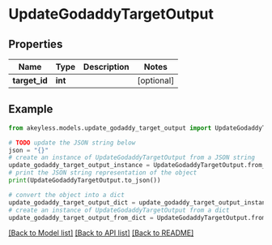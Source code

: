 # UpdateGodaddyTargetOutput


## Properties

Name | Type | Description | Notes
------------ | ------------- | ------------- | -------------
**target_id** | **int** |  | [optional] 

## Example

```python
from akeyless.models.update_godaddy_target_output import UpdateGodaddyTargetOutput

# TODO update the JSON string below
json = "{}"
# create an instance of UpdateGodaddyTargetOutput from a JSON string
update_godaddy_target_output_instance = UpdateGodaddyTargetOutput.from_json(json)
# print the JSON string representation of the object
print(UpdateGodaddyTargetOutput.to_json())

# convert the object into a dict
update_godaddy_target_output_dict = update_godaddy_target_output_instance.to_dict()
# create an instance of UpdateGodaddyTargetOutput from a dict
update_godaddy_target_output_from_dict = UpdateGodaddyTargetOutput.from_dict(update_godaddy_target_output_dict)
```
[[Back to Model list]](../README.md#documentation-for-models) [[Back to API list]](../README.md#documentation-for-api-endpoints) [[Back to README]](../README.md)


